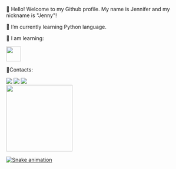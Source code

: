 👋 Hello! Welcome to my Github profile.
 My name is Jennifer and my nickname is "Jenny"!

🌱 I’m currently learning Python language.

📔 I am learning:

<img src="https://cdn.jsdelivr.net/gh/devicons/devicon/icons/python/python-original.svg" width="40" height="40"/> 

💎Contacts:
<div>
<a href="https://instagram.com/jenni-martins25" target="_blank"><img src="https://img.shields.io/badge/-Instagram-%23E4405F?style=for-the-badge&logo=instagram&logoColor=white" target="_blank"></a>
<a href = "mailto:cristinajennifer391@gmail.com"><img src="https://img.shields.io/badge/Gmail-D14836?style=for-the-badge&logo=gmail&logoColor=white" target="_blank"></a>
<a href="https://www.linkedin.com/in/jennifer-c-martins-b73400222" target="_blank"><img src="https://img.shields.io/badge/-LinkedIn-%230077B5?style=for-the-badge&logo=linkedin&logoColor=white" target="_blank"></a>   
</div>


<div>
<a href="https://github.com/JenniferC25">
<img height="180em" src="https://github-readme-stats.vercel.app/api?username=JenniferC25&show_icons=true&theme=dracula&include_all_commits=true&count_private=true"/>
</div>
  
<div>
<a href="https://tenor.com/biPI7.gif>
<img height="180em" src="https://tenor.com/biPI7.gif"/>
</div>
          
![Snake animation](https://github.com/JenniferC25/JenniferC25/blob/output/github-contribution-grid-snake.svg)

           

